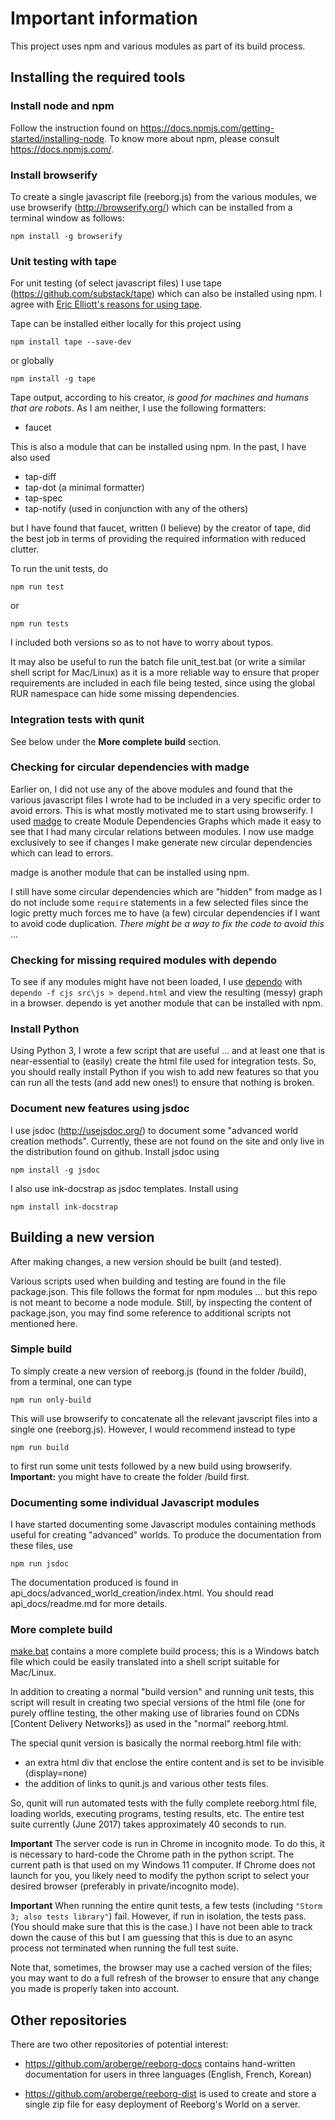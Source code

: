 # Important information

This project uses npm and various modules as part of its build process.

## Installing the required tools

### Install node and npm

Follow the instruction found on https://docs.npmjs.com/getting-started/installing-node.
To know more about npm, please consult https://docs.npmjs.com/.

### Install browserify

To create a single javascript file (reeborg.js) from the various modules,
we use browserify (http://browserify.org/) which can be installed from
a terminal window as follows:

    npm install -g browserify

### Unit testing with tape

For unit testing (of select javascript files) I use tape
(https://github.com/substack/tape) which can also be installed using npm.
I agree with [Eric Elliott's reasons for using tape](https://medium.com/javascript-scene/why-i-use-tape-instead-of-mocha-so-should-you-6aa105d8eaf4#.5sqscrl18).

Tape can be installed either locally for this project using

    npm install tape --save-dev

or globally

    npm install -g tape

Tape output, according to his creator,
_is good for machines and humans that are robots_. As I am neither,
I use the following formatters:

* faucet


This is also a module that can be installed using npm.
In the past, I have also used

* tap-diff
* tap-dot  (a minimal formatter)
* tap-spec
* tap-notify (used in conjunction with any of the others)

but I have found that faucet, written (I believe) by the creator of tape,
did the best job in terms of providing the required information with
reduced clutter.

To run the unit tests, do

    npm run test

or

    npm run tests

I included both versions so as to not have to worry about typos.

It may also be useful to run the batch file unit_test.bat  (or write a similar shell
script for Mac/Linux) as it is a more reliable way to ensure that
proper requirements are included in each file being tested, since using
the global RUR namespace can hide some missing dependencies.

### Integration tests with qunit

See below under the **More complete build** section.

### Checking for circular dependencies with madge

Earlier on, I did not use any of the above modules and found that
the various javascript files I wrote had to be included in a very specific
order to avoid errors. This is what mostly motivated me to start
using browserify. I used [madge](https://github.com/pahen/madge)
to create Module Dependencies Graphs which made it easy to see that
I had many circular relations between modules.  I now use madge
exclusively to see if changes I make generate new circular dependencies which
can lead to errors.

madge is another module that can be installed using npm.

I still have some circular dependencies which are "hidden" from madge as
I do not include some `require` statements in a few selected files since the
logic pretty much forces me to have (a few) circular dependencies if I
want to avoid code duplication. _There might be a way to fix the code to
avoid this_ ...

### Checking for missing required modules with dependo

To see if any modules might have not been loaded,
I use [dependo](https://www.npmjs.com/package/dependo) with
`dependo -f cjs src\js > depend.html` and view the resulting (messy) graph
in a browser. dependo is yet another module that can be installed with npm.

### Install Python

Using Python 3, I wrote a few script that are useful ... and at least one
that is near-essential to (easily) create the html file used for
integration tests.  So, you should really install Python if you wish to
add new features so that you can run all the tests (and add new ones!)
to ensure that nothing is broken.

### Document new features using jsdoc

I use jsdoc (http://usejsdoc.org/)
to document some "advanced world creation methods".
Currently, these are not found on the site and only live in the
distribution found on github. Install jsdoc using

    npm install -g jsdoc

I also use ink-docstrap as jsdoc templates. Install using

    npm install ink-docstrap


## Building a new version

After making changes, a new version should be built (and tested).

Various scripts used when building and testing are found in the
file package.json.  This file follows the format for npm modules ... but
this repo is not meant to become a node module.  Still, by inspecting
the content of package.json, you may find some reference to additional
scripts not mentioned here.

### Simple build

To simply create a new version of reeborg.js (found in the folder /build),
from a terminal, one can type

    npm run only-build

This will use browserify to concatenate all the relevant javscript files
into a single one (reeborg.js). However, I would recommend instead to type

    npm run build

to first run some unit tests followed by a new build using browserify.
**Important:** you might have to create the folder /build first.


### Documenting some individual Javascript modules

I have started documenting some Javascript modules containing
methods useful for creating "advanced" worlds. To produce the documentation
from these files, use

    npm run jsdoc

The documentation produced is found in api_docs/advanced_world_creation/index.html.
You should read api_docs/readme.md for more details.

### More complete build

[make.bat](https://github.com/aroberge/reeborg/blob/master/make.bat)
contains a more complete build process; this is a Windows batch file which
could be easily translated into a shell script suitable for Mac/Linux.

In addition to creating a normal "build version" and running unit tests,
this script will result in creating two special versions of the html file
(one for purely offline testing, the other making use of libraries found
on CDNs [Content Delivery Networks]) as used in the "normal" reeborg.html.

The special qunit version is basically the normal reeborg.html file with:

* an extra html div that enclose the entire content and is set to be
  invisible (display=none)
* the addition of links to qunit.js and various other tests files.

So, qunit will run automated tests with the fully complete reeborg.html file,
loading worlds, executing programs, testing results, etc.  The entire test suite
currently (June 2017) takes approximately 40 seconds to run.

**Important** The server code is run in Chrome in incognito mode. To do this,
it is necessary to hard-code the Chrome path in the python script.
The current path is that used on my Windows 11 computer. 
If Chrome does not launch for you, you likely need to modify the python script
to select your desired browser (preferably in private/incognito mode).

**Important** When running the entire qunit tests, a few tests
(including `"Storm 3; also tests library"`) fail.
However, if run in isolation, the tests pass. (You should make sure that this
is the case.)
I have not been able to track down the cause of this but I am guessing that this
is due to an async process not terminated when running the full test suite.

Note that, sometimes, the browser may use a cached version of the files;
you may want to do a full refresh of the browser to ensure that any change you
made is properly taken into account.

## Other repositories

There are two other repositories of potential interest:

* https://github.com/aroberge/reeborg-docs contains hand-written documentation
  for users in three languages (English, French, Korean)

* https://github.com/aroberge/reeborg-dist is used to create and store a single zip file
  for easy deployment of Reeborg's World on a server.
